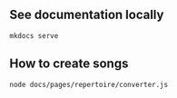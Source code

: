 
## See documentation locally
```shell script
mkdocs serve
```

## How to create songs

```shell script
node docs/pages/repertoire/converter.js
```